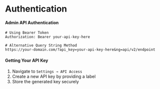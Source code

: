 # Authentication

#### Admin API Authentication

    # Using Bearer Token
    Authorization: Bearer your-api-key-here
    
    # Alternative Query String Method
    https://your-domain.com/?api_key=your-api-key-here&ng=api/v2/endpoint
    

#### Getting Your API Key

1.  Navigate to `Settings → API Access`
2.  Create a new API key by providing a label
3.  Store the generated key securely